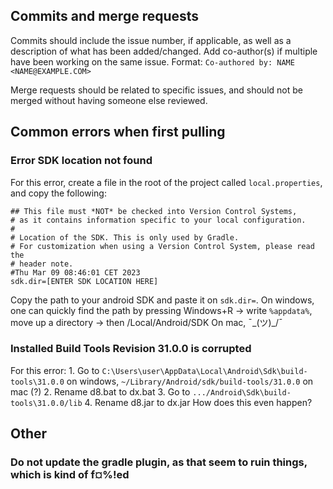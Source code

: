 ## Commits and merge requests
Commits should include the issue number, if applicable, as well as a description of what has been added/changed.
Add co-author(s) if multiple have been working on the same issue. Format: `Co-authored by: NAME <NAME@EXAMPLE.COM>`

Merge requests should be related to specific issues, and should not be merged without having someone else reviewed.

## Common errors when first pulling

### Error SDK location not found

For this error, create a file in the root of the project called `local.properties`, and copy the following:

```
## This file must *NOT* be checked into Version Control Systems,
# as it contains information specific to your local configuration.
#
# Location of the SDK. This is only used by Gradle.
# For customization when using a Version Control System, please read the
# header note.
#Thu Mar 09 08:46:01 CET 2023
sdk.dir=[ENTER SDK LOCATION HERE]
```

Copy the path to your android SDK and paste it on `sdk.dir=`.
On windows, one can quickly find the path by pressing Windows+R -> write `%appdata%`, move up a directory -> then /Local/Android/SDK
On mac, ¯\_(ツ)_/¯

### Installed Build Tools Revision 31.0.0 is corrupted
For this error: 
    1. Go to `C:\Users\user\AppData\Local\Android\Sdk\build-tools\31.0.0` on windows, `~/Library/Android/sdk/build-tools/31.0.0` on mac (?)
    2. Rename d8.bat to dx.bat
    3. Go to `.../Android\Sdk\build-tools\31.0.0/lib`
    4. Rename d8.jar to dx.jar
How does this even happen?

## Other

### Do not update the gradle plugin, as that seem to ruin things, which is kind of f¤%!ed